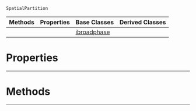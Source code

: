  `SpatialPartition`

|Methods|Properties|Base Classes|Derived Classes|
|---|---|---|---|
| | |[ibroadphase](https://github.com/zeroengineteam/ZeroDocs/code_reference/class_reference/ibroadphase.markdown)| |


 #  Properties


---  
 #  Methods


---  
 

 